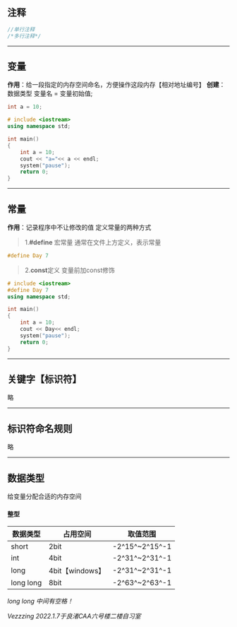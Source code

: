 ## 注释
```c++
//单行注释
/*多行注释*/
```
***
## 变量
**作用**：给一段指定的内存空间命名，方便操作这段内存【相对地址编号】
**创建**：数据类型 变量名 = 变量初始值;
```c++
int a = 10;
```
```c++
# include <iostream>
using namespace std;

int main()
{
	int a = 10;
	cout << "a="<< a << endl;
	system("pause");
	return 0;
}
```
***
## 常量
**作用**：记录程序中不让修改的值
定义常量的两种方式
> 1.**#define** 宏常量
通常在文件上方定义，表示常量
```c++
#define Day 7
```

> 2.**const**定义
变量前加const修饰

```c++
# include <iostream>
#define Day 7
using namespace std;

int main()
{
	int a = 10;
	cout << Day<< endl;
	system("pause");
	return 0;
}
```
***
## 关键字【标识符】
略
***
## 标识符命名规则
略
***
## 数据类型
给变量分配合适的内存空间
#### 整型
|数据类型|占用空间|取值范围|
|----|----|----|
|short|2bit|-2^15^~2^15^-1|
|int|4bit|-2^31^~2^31^-1|
|long|4bit【windows】|-2^31^~2^31^-1|
|long long|8bit|-2^63^~2^63^-1|

*long long 中间有空格！*

*Vezzzing 2022.1.7于良渚CAA六号楼二楼自习室*